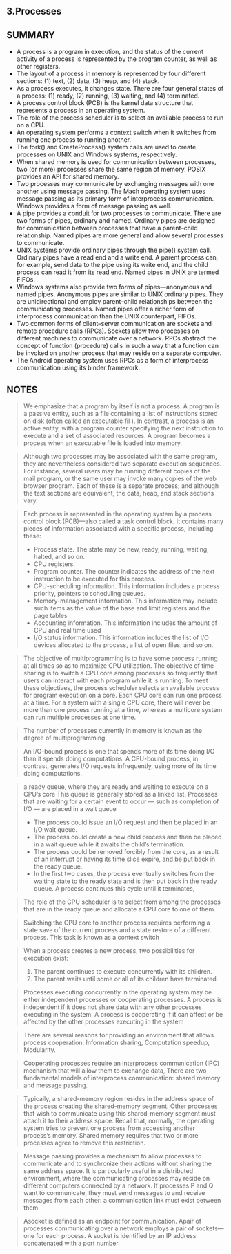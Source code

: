 ## 3.Processes

## SUMMARY
- A process is a program in execution, and the status of the current activity of a process is represented by the program counter, as well as other registers.
- The layout of a process in memory is represented by four different sections: (1) text, (2) data, (3) heap, and (4) stack.
- As a process executes, it changes state. There are four general states of a
process: (1) ready, (2) running, (3) waiting, and (4) terminated.
- A process control block (PCB) is the kernel data structure that represents a
process in an operating system.
- The role of the process scheduler is to select an available process to run on
a CPU.
- An operating system performs a context switch when it switches from
running one process to running another.
- The fork() and CreateProcess() system calls are used to create processes on UNIX and Windows systems, respectively.
- When shared memory is used for communication between processes, two
(or more) processes share the same region of memory. POSIX provides an
API for shared memory.
- Two processes may communicate by exchanging messages with one another using message passing. The Mach operating system uses message passing as its primary form of interprocess communication. Windows provides a form of message passing as well.
- A pipe provides a conduit for two processes to communicate. There are
two forms of pipes, ordinary and named. Ordinary pipes are designed for
communication between processes that have a parent–child relationship.
Named pipes are more general and allow several processes to communicate.
- UNIX systems provide ordinary pipes through the pipe() system call.
Ordinary pipes have a read end and a write end. A parent process can, for example, send data to the pipe using its write end, and the child process can read it from its read end. Named pipes in UNIX are termed FIFOs.
- Windows systems also provide two forms of pipes—anonymous and
named pipes. Anonymous pipes are similar to UNIX ordinary pipes. They
are unidirectional and employ parent–child relationships between the
communicating processes. Named pipes offer a richer form of interprocess
communication than the UNIX counterpart, FIFOs.
- Two common forms of client–server communication are sockets and
remote procedure calls (RPCs). Sockets allow two processes on different
machines to communicate over a network. RPCs abstract the concept of
function (procedure) calls in such a way that a function can be invoked on
another process that may reside on a separate computer.
- The Android operating system uses RPCs as a form of interprocess communication using its binder framework.

## NOTES
>   We emphasize that a program by itself is not a process. A program is a
passive entity, such as a file containing a list of instructions stored on disk
(often called an executable fil ). In contrast, a process is an active entity,
with a program counter specifying the next instruction to execute and a set
of associated resources. A program becomes a process when an executable file
is loaded into memory.

>  Although two processes may be associated with the same program, they
are nevertheless considered two separate execution sequences. For instance,
several users may be running different copies of the mail program, or the same
user may invoke many copies of the web browser program. Each of these is a
separate process; and although the text sections are equivalent, the data, heap,
and stack sections vary. 

>  Each process is represented in the operating system by a process control
block (PCB)—also called a task control block.
It contains many pieces of information associated with a specific process,
including these: 
> - Process state. The state may be new, ready, running, waiting, halted, and
so on.
> - CPU registers. 
> -  Program counter. The counter indicates the address of the next instruction
to be executed for this process.
> -  CPU-scheduling information. This information includes a process priority, pointers to scheduling queues.
> - Memory-management information. This information may include such
items as the value of the base and limit registers and the page tables
> - Accounting information. This information includes the amount of CPU
and real time used
> - I/O status information. This information includes the list of I/O devices
allocated to the process, a list of open files, and so on.

>   The objective of multiprogramming is to have some process running at all times
so as to maximize CPU utilization. The objective of time sharing is to switch
a CPU core among processes so frequently that users can interact with each
program while it is running. To meet these objectives, the process scheduler
selects an available process for program execution on a core. Each CPU core can run one process at a time. For a system with a single CPU core, there will never be more than one process
running at a time, whereas a multicore system can run multiple processes at
one time.

>   The number of processes currently in memory is known as the degree of multiprogramming.

>   An I/O-bound process is one that spends more of its time doing I/O than it spends doing
computations. A CPU-bound process, in contrast, generates I/O requests
infrequently, using more of its time doing computations.

>  a ready queue, where they are ready and waiting to execute on 
a CPU’s core This queue is generally stored as a linked list.
Processes that are waiting for a certain
event to occur — such as completion of I/O — are placed in a wait queue
> - The process could issue an I/O request and then be placed in an I/O wait queue.
> - The process could create a new child process and then be placed in a wait
queue while it awaits the child’s termination.
> - The process could be removed forcibly from the core, as a result of an
interrupt or having its time slice expire, and be put back in the ready queue.
> - In the first two cases, the process eventually switches from the waiting state
to the ready state and is then put back in the ready queue. A process continues
this cycle until it terminates, 

>  The role of the CPU scheduler is to select from among the processes that are in the ready queue and allocate a CPU core to one of them.

>  Switching the CPU core to another process requires performing a state
save of the current process and a state restore of a different process. This
task is known as a context switch 

>  When a process creates a new process, two possibilities for execution exist:
> 1. The parent continues to execute concurrently with its children.
> 2. The parent waits until some or all of its children have terminated.

>  Processes executing concurrently in the operating system may be either independent processes or cooperating processes. A process is independent if it does
not share data with any other processes executing in the system. A process
is cooperating if it can affect or be affected by the other processes executing
in the system

>  There are several reasons for providing an environment that allows process cooperation:
Information sharing, Computation speedup, Modularity. 

> Cooperating processes require an interprocess communication (IPC)
mechanism that will allow them to exchange data, There are two fundamental models of
interprocess communication: shared memory and message passing. 

> Typically, a shared-memory region resides in the address space of the process creating the shared-memory segment. Other processes that wish to communicate using this shared-memory
segment must attach it to their address space. Recall that, normally, the operating system tries to prevent one process from accessing another process’s
memory. Shared memory requires that two or more processes agree to remove
this restriction. 

> Message passing provides a mechanism to allow processes to communicate
and to synchronize their actions without sharing the same address space. It
is particularly useful in a distributed environment, where the communicating
processes may reside on different computers connected by a network.
If processes P and Q want to communicate, they must send messages to and
receive messages from each other: a communication link must exist between
them. 

> Asocket is defined as an endpoint for communication. Apair of processes communicating over a network employs a pair of sockets—one for each process.
A socket is identified by an IP address concatenated with a port number. 

